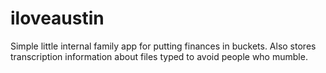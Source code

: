# iloveaustin
Simple little internal family app for putting finances in buckets. Also stores transcription information about files typed to avoid people who mumble.
